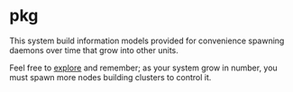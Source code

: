 # pkg

This system build information models provided for convenience spawning daemons over time that grow into other units.

Feel free to [explore](https://github.com/spacebeam) and remember; as your system grow in number, you must spawn more nodes building clusters to control it.
